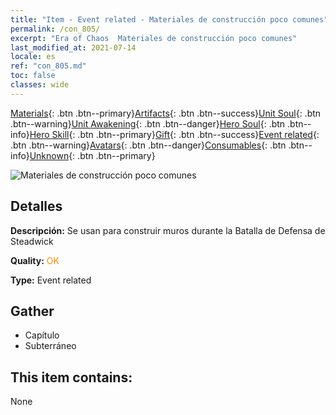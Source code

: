 ```yaml
---
title: "Item - Event related - Materiales de construcción poco comunes"
permalink: /con_805/
excerpt: "Era of Chaos  Materiales de construcción poco comunes"
last_modified_at: 2021-07-14
locale: es
ref: "con_805.md"
toc: false
classes: wide
---
```

 [Materials](/ItemsES/){: .btn .btn--primary}[Artifacts](/ItemsES/Artifacts/){: .btn .btn--success}[Unit Soul](/ItemsES/UnitSoul/){: .btn .btn--warning}[Unit Awakening](/ItemsES/UnitAwakening/){: .btn .btn--danger}[Hero Soul](/ItemsES/HeroSoul/){: .btn .btn--info}[Hero Skill](/ItemsES/HeroSkill/){: .btn .btn--primary}[Gift](/ItemsES/Gift/){: .btn .btn--success}[Event related](/ItemsES/Events/){: .btn .btn--warning}[Avatars](/ItemsES/Avatars/){: .btn .btn--danger}[Consumables](/ItemsES/Consumables/){: .btn .btn--info}[Unknown](/ItemsES/Unknown/){: .btn .btn--primary}

 ![Materiales de construcción poco comunes](/images/t/i_3063.png)

## Detalles
 **Descripción:** Se usan para construir muros durante la Batalla de Defensa de Steadwick

 **Quality:** <span style="color: #FF8C00">OK</span>

 **Type:** Event related

## Gather

*    Capítulo 
*    Subterráneo 

## This item contains:

  None

